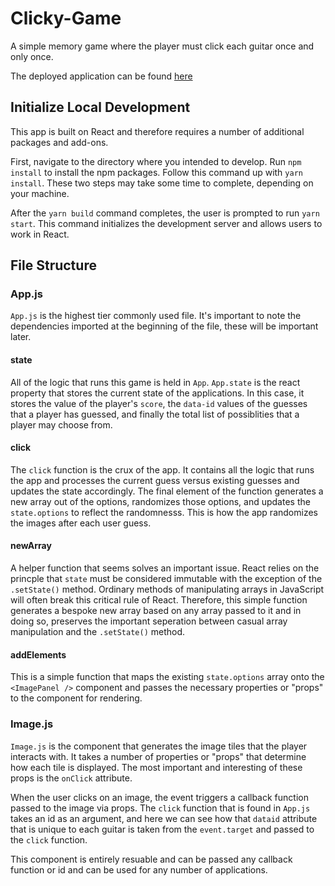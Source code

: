 # Clicky-Game
A simple memory game where the player must click each guitar once and only once.

The deployed application can be found [here](https://jes3rk.github.io/clicky-game/)

## Initialize Local Development
This app is built on React and therefore requires a number of additional packages and add-ons.

First, navigate to the directory where you intended to develop.
Run ```npm install``` to install the npm packages. Follow this command up with ```yarn install```. These two steps may take some time to complete, depending on your machine.

After the ```yarn build``` command completes, the user is prompted to run ```yarn start```. This command initializes the development server and allows users to work in React.

## File Structure
### App.js
```App.js``` is the highest tier commonly used file. It's important to note the dependencies imported at the beginning of the file, these will be important later.

#### state
All of the logic that runs this game is held in ```App```. ```App.state``` is the react property that stores the current state of the applications. In this case, it stores the value of the player's ```score```, the ```data-id``` values of the guesses that a player has guessed, and finally the total list of possiblities that a player may choose from.

#### click
The ```click``` function is the crux of the app. It contains all the logic that runs the app and processes the current guess versus existing guesses and updates the state accordingly. The final element of the function generates a new array out of the options, randomizes those options, and updates the ```state.options``` to reflect the randomnesss. This is how the app randomizes the images after each user guess.

#### newArray
A helper function that seems solves an important issue. React relies on the princple that ```state``` must be considered immutable with the exception of the ```.setState()``` method. Ordinary methods of manipulating arrays in JavaScript will often break this critical rule of React. Therefore, this simple function generates a bespoke new array based on any array passed to it and in doing so, preserves the important seperation between casual array manipulation and the ```.setState()``` method.

#### addElements
This is a simple function that maps the existing ```state.options``` array onto the ```<ImagePanel />``` component and passes the necessary properties or "props" to the component for rendering.

### Image.js
```Image.js``` is the component that generates the image tiles that the player interacts with. It takes a number of properties or "props" that determine how each tile is displayed. The most important and interesting of these props is the ```onClick``` attribute.

When the user clicks on an image, the event triggers a callback function passed to the image via props. The ```click``` function that is found in ```App.js``` takes an id as an argument, and here we can see how that ```dataid``` attribute that is unique to each guitar is taken from the ```event.target``` and passed to the ```click``` function.

This component is entirely resuable and can be passed any callback function or id and can be used for any number of applications.
